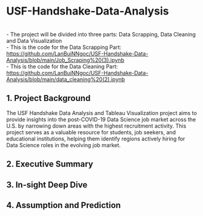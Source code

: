 # USF-Handshake-Data-Analysis
<br/>- The project will be divided into three parts: Data Scrapping, Data Cleaning and Data Visualization
<br/>- This is the code for the Data Scrapping Part: https://github.com/LanBuiNNgoc/USF-Handshake-Data-Analysis/blob/main/Job_Scraping%20(3).ipynb
<br/>- This is the code for the Data Cleaning Part: https://github.com/LanBuiNNgoc/USF-Handshake-Data-Analysis/blob/main/data_cleaning%20(2).ipynb
## 1. Project Background
The USF Handshake Data Analysis and Tableau Visualization project aims to provide insights into the post-COVID-19 Data Science job market across the U.S. by narrowing down areas with the highest recruitment activity. This project serves as a valuable resource for students, job seekers, and educational institutions, helping them identify regions actively hiring for Data Science roles in the evolving job market.
## 2. Executive Summary
## 3. In-sight Deep Dive
## 4. Assumption and Prediction
